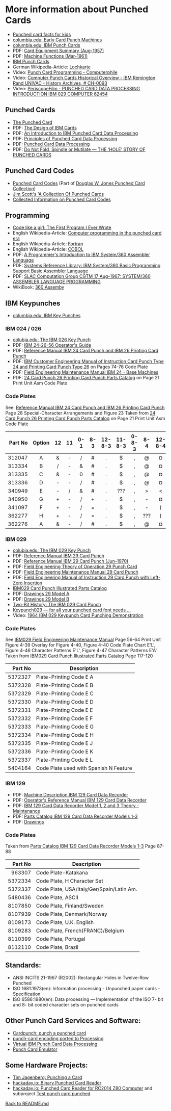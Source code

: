 # More information about Punched Cards
* [Punched card facts for kids](https://kids.kiddle.co/Punched_card)
* [columbia.edu: Early Card Punch Machines](http://www.columbia.edu/cu/computinghistory/oldpunch.html)
* [columbia.edu: IBM Punch Cards](http://www.columbia.edu/cu/computinghistory/cards.html)
* PDF: [Card Equipment Summary (Aug-1957)](http://bitsavers.informatik.uni-stuttgart.de/pdf/ibm/punchedCard/Training/Card_Equipment_Summary_Aug57.pdf)
* PDF: [Machine Functions (Mar-1961)](http://bitsavers.informatik.uni-stuttgart.de/pdf/ibm/punchedCard/Training/224-8208-3_Machine_Functions_Mar61.pdf)
* [IBM Punch Cards](http://www.columbia.edu/cu/computinghistory/cards.html)
* German Wikipedia-Article: [Lochkarte](https://de.wikipedia.org/wiki/Lochkarte)
* Video: [Punch Card Programming - Computerphile](https://www.youtube.com/watch?v=KG2M4ttzBnY)
* Video: [Computer Punch Cards Historical Overview - IBM Remington Rand UNIVAC - History Archives, # CH-0093](https://www.youtube.com/watch?v=kKJxzay85Vk)
* Video: [PeriscopeFilm - PUNCHED CARD DATA PROCESSING INTRODUCTION IBM 029 COMPUTER 62454](https://www.youtube.com/watch?v=etu-cH-nkIA)

## Punched Cards
* [The Punched Card](http://www.quadibloc.com/comp/cardint.htm)
* PDF: [The Design of IBM Cards](http://bitsavers.informatik.uni-stuttgart.de/pdf/ibm/punchedCard/Training/22-5526-4_The_Design_of_IBM_Cards_Mar56.pdf)
* PDF: [An Introduction to IBM Punched Card Data Processing](http://bitsavers.informatik.uni-stuttgart.de/pdf/ibm/punchedCard/Training/F20-0074_An_Introduction_to_IBM_Punched_Card_Data_Processing.pdf)
* PDF: [Principles of Punched Card Data Processing](http://bitsavers.informatik.uni-stuttgart.de/pdf/ibm/punchedCard/Training/Van_Ness_Principles_of_Punched_Card_Data_Processing_1962.pdf)
* PDF: [Punched Card Data Processing](http://bitsavers.informatik.uni-stuttgart.de/pdf/ibm/punchedCard/Training/Levy_Punched_Card_Data_Processing_1967.pdf)
* PDF: [Do Not Fold, Spindle or Mutilate — THE ‘HOLE’ STORY OF PUNCHED CARDS](http://www.gfierheller.ca/wp-content/uploads/2014/02/Do-Not-Fold-Feb-7-2014-web.pdf)

## Punched Card Codes
* [Punched Card Codes](http://homepage.divms.uiowa.edu/~jones/cards/codes.html) (Part of [ Douglas W. Jones Punched Card Collection](http://homepage.divms.uiowa.edu/~jones/cards/index.html))
* [Jim Scott's 'A Collection Of Punched Cards](http://www.jkmscott.net/data/Punched%20Cards.html)
* [Collected Information on Punched Card Codes](http://www.chilton-computing.org.uk/acl/literature/chapman/p013.htm)

## Programming
* [Code like a girl: The First Program I Ever Wrote](https://code.likeagirl.io/the-first-program-i-ever-wrote-5a5a6b08469c)
* English Wikipedia-Article: [Computer programming in the punched card era](https://en.wikipedia.org/wiki/Computer_programming_in_the_punched_card_era)
* English Wikipedia-Article: [Fortran](https://en.wikipedia.org/wiki/Fortran)
* English Wikipedia-Article: [COBOL](https://en.wikipedia.org/wiki/COBOL)
* PDF: [A  Programmer's Introduction to IBM System/360 Assembler Language](http://bitsavers.trailing-edge.com/pdf/ibm/360/asm/SC20-1646-6_int360asm_Aug70.pdf)
* PDF: [Systems Reference Library: IBM System/360 Basic Programming Support Basic Assembler Language](http://www.bitsavers.org/pdf/ibm/360/bos_bps/C20-6503-0_BAL_Feb65.pdf)
* PDF: [SLAC Computation Group CGTM 17 Aug-1967: SYSTEM/360 ASSEMBLER LANGUAGE PROGRAMMING](https://www.slac.stanford.edu/vault/collvault/greylit/cgtm/CGTM17A.pdf)
* WikiBook: [360 Assemby](https://en.wikibooks.org/wiki/360_Assembly)

## IBM Keypunches

* [columbia.edu: IBM Key Punches](http://www.columbia.edu/cu/computinghistory/keypunch.html) 

### IBM 024 / 026
* [colubia.edu: The IBM 026 Key Punch](http://www.columbia.edu/cu/computinghistory/026.html)
* PDF: [IBM 24-26-56 Operator's Guide](http://bitsavers.informatik.uni-stuttgart.de/pdf/ibm/punchedCard/Keypunch/024-026/229-3125_24-26_Operators_Guide.pdf)
* PDF: [Reference Manual IBM 24 Card Punch and IBM 26 Printing Card Punch](http://bitsavers.informatik.uni-stuttgart.de/pdf/ibm/punchedCard/Keypunch/024-026/A24-0520-3_24_26_Card_Punch_Reference_Manual_Oct1965.pdf)
* PDF: [IBM Customer Engineering Manual of Instruction Card Punch Type 24 and Printing Card Punch Type 26](http://bitsavers.informatik.uni-stuttgart.de/pdf/ibm/punchedCard/Keypunch/024-026/22-8319-0_24_26_Customer_Engineering_Preliminary_Manual_of_Instruction_1950.pdf) on Pages 74-76 Code Plate
* PDF: [Field Engineering Maintenance Manual IBM 24 - Base Machines](http://bitsavers.informatik.uni-stuttgart.de/pdf/ibm/punchedCard/Keypunch/024-026/225-6535-5_24-Base_Machines_FEMM_Dec65.pdf)
* PDF: [24 Card Punch 26 Printing Card Punch Parts Catalog](http://bitsavers.informatik.uni-stuttgart.de/pdf/ibm/punchedCard/Keypunch/024-026/123-7091-3_24_25_Parts_Catalog_Apr1963.pdf) on Page 21 Print Unit Asm Code Plate

### Code Plates
See: [Reference Manual IBM 24 Card Punch and IBM 26 Printing Card Punch](http://bitsavers.informatik.uni-stuttgart.de/pdf/ibm/punchedCard/Keypunch/024-026/A24-0520-3_24_26_Card_Punch_Reference_Manual_Oct1965.pdf) Page 28 Special-Character Arrangements and Figure 23
Taken from  [24 Card Punch 26 Printing Card Punch Parts Catalog](http://bitsavers.informatik.uni-stuttgart.de/pdf/ibm/punchedCard/Keypunch/024-026/123-7091-3_24_25_Parts_Catalog_Apr1963.pdf) on Page 21 Print Unit Asm Code Plate

| Part No | Option | 12 | 11 | 0-1 | 8-3 | 12-8-3 | 11-8-3 | 0-8-3 | 8-4 | 12-8-4 | 11-8-4 | 0-8-4 |
|--------:|:------:|:--:|:--:|:---:|:---:|:------:|:------:|:-----:|:---:|:------:|:------:|:-----:|
|  312047 |   A    | &  |  - |  /  |  #  |   .    |    $   |   ,   |  @  |   ¤    |   *    |   %   | 
|  313334 |   B    | /  |  - |  &  |  #  |   .    |    $   |   ,   |  @  |   ¤    |   *    |   %   | 
|  313335 |   C    | &  |  - |  0  |  #  |   .    |    $   |   ,   |  @  |   ¤    |   *    |   %   | 
|  313336 |   D    | -  |  - |  /  |  #  |   .    |    $   |   ,   |  @  |   ¤    |   *    |   %   | 
|  340949 |   E    | -  |  / |  &  |  #  |   .    |   ???  |   ,   |  >  |   <    |   *    |   %   | 
|  340950 |   G    | +  |  - |  /  |  +  |   .    |    $   |   ,   |  -  |   ¤    |   *    |   %   | 
|  341097 |   F    | +  |  - |  /  |  =  |   .    |    $   |   ,   |  -  |   )    |   *    |   (   | 
|  362277 |   H    | +  |  - |  /  |  =  |   .    |    $   |   ,   | ??? |   )    |   *    |   (   | 
|  362276 |   A    | &  |  - |  /  |  #  |   .    |    $   |   ,   |  @  |   ¤    |   *    |   %   | 

### IBM 029
* [colubia.edu: The IBM 029 Key Punch](http://www.columbia.edu/cu/computinghistory/029.html)
* PDF: [Reference Manual IBM 29 Card Punch](http://bitsavers.informatik.uni-stuttgart.de/pdf/ibm/punchedCard/Keypunch/029/A24-3332-3_29_Reference_Man.pdf)
* PDF: [Reference Manual IBM 29 Card Punch (Jun-1970)](http://bitsavers.informatik.uni-stuttgart.de/pdf/ibm/punchedCard/Keypunch/029/GA24-3332-6_Reference_Manual_Model_29_Card_Punch_Jun70.pdf)
* PDF: [Field Engineering Theory of Operation 29 Punch Card](http://bitsavers.informatik.uni-stuttgart.de/pdf/ibm/punchedCard/Keypunch/029/S225-3358-4_29_FETOM_Mar70.pdf)
* PDF: [Field Engineering Maintenance Manual 29 Card Punch](http://bitsavers.informatik.uni-stuttgart.de/pdf/ibm/punchedCard/Keypunch/029/225-3357-3_29_FE_Maint_Man_Nov70.pdf)
* PDF: [Field Engineering Manual of Instruction 29 Card Punch with Left-Zero Insertion](http://bitsavers.informatik.uni-stuttgart.de/pdf/ibm/punchedCard/Keypunch/029/225-3386-0_29_LeftZero_Opt_Maint.pdf)
* [IBM029 Card Punch Illustrated Parts Catalog](http://bitsavers.informatik.uni-stuttgart.de/pdf/ibm/punchedCard/Keypunch/029/S124-0085-5_29_Parts_Man_Dec68.pdf)
* PDF: [Drawings 29 Model A](http://bitsavers.informatik.uni-stuttgart.de/pdf/ibm/punchedCard/Keypunch/029/29_ModelA_Drawings.pdf)
* PDF: [Drawings 29 Model B](http://bitsavers.informatik.uni-stuttgart.de/pdf/ibm/punchedCard/Keypunch/029/29_ModelB_Drawings.pdf)
* [Two-Bit History: The IBM 029 Card Punch](https://twobithistory.org/2018/06/23/ibm-029-card-punch.html)
* [Keypunch029 — for all your punched card font needs ...](https://scruss.com/blog/2017/03/21/keypunch029-for-all-your-punched-card-font-needs/)
* Video: [1964 IBM 029 Keypunch Card Punching Demonstration](https://www.youtube.com/watch?v=YnnGbcM-H8c)

### Code Plates
See [IBM029 Field Engineering Maintenance Manual](http://www.ed-thelen.org/comp-hist/IBM029-Field-Eng-Maint-Man-r.pdf) Page 56-64 Print Unit Figure 4-39 Overlay for Figure 4-40, Figure 4-40 Code Plate Chart E'L', Figure 4-46 Character Patterns E'L', Figure 4-47 Character Patterns E'A'
Taken from [IBM029 Card Punch Illustrated Parts Catalog](http://bitsavers.informatik.uni-stuttgart.de/pdf/ibm/punchedCard/Keypunch/029/S124-0085-5_29_Parts_Man_Dec68.pdf) Page 117-120

| Part No | Description                            |
|--------:|----------------------------------------|
| 5372327 | Plate-Printing Code E A                |
| 5372328 | Plate-Printing Code E B                |
| 5372329 | Plate-Printing Code E C                |
| 5372330 | Plate-Printing Code E D                |
| 5372331 | Plate-Printing Code E E                |
| 5372332 | Plate-Printing Code E F                |
| 5372333 | Plate-Printing Code E G                |
| 5372334 | Plate-Printing Code E H                |
| 5372335 | Plate-Printing Code E J                |
| 5372336 | Plate-Printing Code E K                |
| 5372337 | Plate-Printing Code E L                |
| 5404164 | Code Plate used with Spanish N Feature |


### IBM 129
* PDF: [Machine Description IBM 129 Card Data Recorder](http://bitsavers.informatik.uni-stuttgart.de/pdf/ibm/punchedCard/Keypunch/129/GA22-6980-1_129_Card_Data_Recorder_Machine_Description_Apr71.pdf)
* PDF: [Operator's Reference Manual IBM 129 Card Data Recorder](http://bitsavers.informatik.uni-stuttgart.de/pdf/ibm/punchedCard/Keypunch/129/GA22-6968-0_129_Operators_Manual_Apr71.pdf)
* PDF: [IBM 129 Card Data Recorder Model 1, 2 and 3 Theory - Maintenance](http://bitsavers.informatik.uni-stuttgart.de/pdf/ibm/punchedCard/Keypunch/129/SY22-6882-3_129_Maintenance_Mar74.pdf)
* PDF: [Parts Catalog IBM 129 Card Data Recorder Models 1-3](http://bitsavers.informatik.uni-stuttgart.de/pdf/ibm/punchedCard/Keypunch/129/S123-1055-5_129_Parts_Catalog_Dec73.pdf)
* PDF: [Drawings](http://bitsavers.informatik.uni-stuttgart.de/pdf/ibm/punchedCard/Keypunch/129/129_ALD.pdf)

### Code Plates
Taken from [Parts Catalog IBM 129 Card Data Recorder Models 1-3](http://bitsavers.informatik.uni-stuttgart.de/pdf/ibm/punchedCard/Keypunch/129/S123-1055-5_129_Parts_Catalog_Dec73.pdf) Page 87-88

| Part No | Description                               |
|--------:|-------------------------------------------|
|  963307 | Code Plate-Katakana                       |
| 5372334 | Code Plate, H Character Set               |
| 5372337 | Code Plate, USA/Italy/Ger/Spain/Latin Am. |
| 5480436 | Code Plate, ASCII                         |
| 8107850 | Code Plate, Finland/Sweden                |
| 8107939 | Code Plate, Denmark/Norway                |
| 8109173 | Code Plate, U.K. English                  |
| 8109283 | Code Plate, French(FRANC)/Belgium         |
| 8110399 | Code Plate, Portugal                      |
| 8112110 | Code Plate, Brazil                        |

## Standards:
* ANSI INCITS 21-1967 (R2002): Rectangular Holes in Twelve-Row Punched 
* ISO 1681:1973(en): Information processing - Unpunched paper cards - Specification
* ISO 6586:1980(en): Data processing — Implementation of the ISO 7- bit and 8- bit coded character sets on punched cards

## Other Punch Card Services and Software:
* [Cardpunch: punch a punched card](http://www.kloth.net/services/cardpunch.php)
* [punch-card encoding ported to Processing](https://github.com/jeffThompson/PunchCardEncoding)
* [Virtual IBM Punch Card Data Processing](http://sims.durgadas.com/punchcards/ibm029.html)
* [Punch Card Emulator](http://tyleregeto.com/article/punch-card-emulator)

## Some Hardware Projects:
* [Tim Jagenberg: Punching a Card](https://tim.jagenberg.info/tag/ibm-model-029/)
* [hackaday.io: Binary Punched Card Reader](https://hackaday.io/project/9753-binary-punched-card-reader)
* [hackaday.io: Punched Card Reader for RC2014 Z80 Computer](https://hackaday.io/project/11772-punched-card-reader-for-rc2014-z80-computer) and subproject [Test punch card punched](https://hackaday.io/project/11772-punched-card-reader-for-rc2014-z80-computer/log/38393-test-punch-card-punched)

[Back to README.md](README.md)
